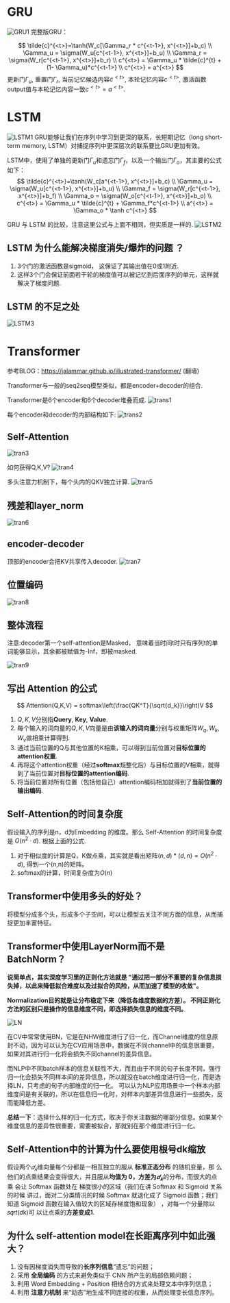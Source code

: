 # GRU
![GRU1](_asset/GRU1.png)
完整版GRU：

$$
\tilde{c}^{<t>}=\tanh(W_c[\Gamma_r * c^{<t-1>}, x^{<t>}]+b_c)
\\
\Gamma_u = \sigma(W_u[c^{<t-1>}, x^{<t>}]+b_u)
\\
\Gamma_r = \sigma(W_r[c^{<t-1>}, x^{<t>}]+b_r)
\\
c^{<t>} = \Gamma_u * \tilde{c}^{t} + (1- \Gamma_u)*c^{<t-1>}
\\
c^{<t>} = a^{<t>}
$$
更新门$\Gamma_u$, 重置门$\Gamma_r$, 当前记忆候选内容$\tilde{c}^{<t>}$, 本轮记忆内容$c^{<t>}$, 激活函数output值与本轮记忆内容一致$c^{<t>} = a^{<t>}$.

# LSTM
![LSTM1](_asset/LSTM1.png)
GRU能够让我们在序列中学习到更深的联系，长短期记忆（long short-term memory, LSTM）对捕捉序列中更深层次的联系要比GRU更加有效。

LSTM中，使用了单独的更新门$\Gamma_u$和遗忘门$\Gamma_f$，以及一个输出门$\Gamma_o$，其主要的公式如下：
$$
\tilde{c}^{<t>}=\tanh(W_c[a^{<t-1>}, x^{<t>}]+b_c)
\\
\Gamma_u = \sigma(W_u[c^{<t-1>}, x^{<t>}]+b_u)
\\
\Gamma_f = \sigma(W_r[c^{<t-1>}, x^{<t>}]+b_f)
\\
\Gamma_o = \sigma(W_o[c^{<t-1>}, x^{<t>}]+b_o)
\\
c^{<t>} = \Gamma_u * \tilde{c}^{t} + \Gamma_f*c^{<t-1>}
\\
a^{<t>} = \Gamma_o * \tanh c^{<t>}
$$

GRU 与 LSTM 的比较，注意这里公式与上面不相同，但实质是一样的.
![LSTM2](_asset/LSTM2.png)

## LSTM 为什么能解决梯度消失/爆炸的问题 ？

1. 3个门的激活函数是sigmoid， 这保证了其输出值在0或1附近.
2. 这样3个门会保证前面若干轮的梯度值可以被记忆到后面序列的单元，这样就解决了梯度问题.
   
## LSTM 的不足之处
![LSTM3](_asset/LSTM3.png)

# Transformer
参考BLOG：https://jalammar.github.io/illustrated-transformer/ (翻墙)

Transformer与一般的seq2seq模型类似，都是encoder+decoder的组合.

Transformer是6个encoder和6个decoder堆叠而成.
![trans1](_asset/trans1.png)

每个encoder和decoder的内部结构如下:
![trans2](_asset/trans2.png)

## Self-Attention
![tran3](_asset/trans3.png)

如何获得Q,K,V?
![tran4](_asset/trans4.png)

多头注意力机制下，每个头内的QKV独立计算.
![tran5](_asset/trans5.jpg)

## 残差和layer_norm
![tran6](_asset/trans6.png)

## encoder-decoder
顶部的encoder会把KV共享传入decoder.
![tran7](_asset/trans7.png)

## 位置编码
![tran8](_asset/trans8.jpg)

## 整体流程

注意:decoder第一个self-attention是Masked， 意味着当时间t时只有序列t的单词能够显示，其余都被赋值为-Inf，即被masked. 

![tran9](_asset/trans9.png)


## 写出  Attention 的公式
$$
Attention(Q,K,V) = softmax\left(\frac{QK^T}{\sqrt{d_k}}\right)V
$$

1. $Q,K,V$分别指**Query**, **Key**, **Value**.
2. 每个输入的词向量的$Q,K,V$向量是由**该输入的词向量**分别与权重矩阵$W_q,W_k,W_v$做相乘计算得到.
3. 通过当前位置的Q与其他位置的K相乘，可以得到当前位置对**目标位置的attention权重**.
4. 再将这个attention权重（经过**softmax**规整化后）与目标位置的V相乘，就得到了当前位置对**目标位置的attention编码**.
5. 将当前位置对所有位置（包括他自己）attention编码相加就得到了**当前位置的输出编码**.
   
## Self-Attention的时间复杂度
假设输入的序列是n，d为Embedding 的维度。那么 Self-Attention 的时间复杂度是 $O(n^2·d)$. 根据上面的公式.

1. 对于相似度的计算是Q，K做点乘，其实就是看出矩阵$(n, d) * (d, n) = O(n^2 ·d)$, 得到一个(n,n)的矩阵。
2. softmax的计算，时间复杂度为$O(n)$
   

## Transformer中使用多头的好处？
将模型分成多个头，形成多个子空间，可以让模型去关注不同方面的信息，从而捕捉更加丰富特征。

## Transformer中使用LayerNorm而不是BatchNorm？

**说简单点，其实深度学习里的正则化方法就是 "通过把一部分不重要的复杂信息损失掉，以此来降低拟合难度以及过拟合的风险，从而加速了模型的收敛"。**

**Normalization目的就是让分布稳定下来（降低各维度数据的方差）。 不同正则化方法的区别只是操作的信息维度不同，即选择损失信息的维度不同。**


![LN](_asset/LN.png)


在CV中常常使用BN，它是在NHW维度进行了归一化，而Channel维度的信息原封不动，因为可以认为在CV应用场景中，数据在不同channel中的信息很重要，如果对其进行归一化将会损失不同channel的差异信息。 

而NLP中不同batch样本的信息关联性不大，而且由于不同的句子长度不同，强行归一化会损失不同样本间的差异信息，所以就没在batch维度进行归一化，而是选择LN，只考虑的句子内部维度的归一化。 可以认为NLP应用场景中一个样本内部维度间是有关联的，所以在信息归一化时，对样本内部差异信息进行一些损失，反而能降低方差。

 **总结一下**：选择什么样的归一化方式，取决于你关注数据的哪部分信息。如果某个维度信息的差异性很重要，需要被拟合，那就别在那个维度进行归一化。

 ## Self-Attention中的计算为什么要使用根号dk缩放
 假设两个$𝑑_𝑘$维向量每个分都是一相互独立的服从 **标准正态分布** 的随机变量，那 么他们的点乘结果会变得很大，并且服从**均值为 0，方差为**$𝒅_𝒌$的分布，而很大的点乘 会让 Softmax 函数处在 梯度很小的区域（我们在讲 Softmax 和 Sigmoid 关系的时候 讲过，面对二分类情况的时候 Softmax 就退化成了 Sigmoid 函数；我们知道 Sigmoid 函数在输入值较大的区域存梯度饱和现象） ，对每一个分量除以 𝑠𝑞𝑟𝑡(𝑑k)可 以让点乘的**方差变成1**.

## 为什么 self-attention model在长距离序列中如此强大？

1. 没有因梯度消失而导致的**长序列信息**“遗忘”的问题；
2. 采用 **全局编码** 的方式来避免类似于 CNN 所产生的局部依赖问题；
3.  利用 Word Embedding + Position 相结合的方式来处理文本中序列信息；
4.  利用 **注意力机制** 来“动态”地生成不同连接的权重，从而处理变长信息序列。
